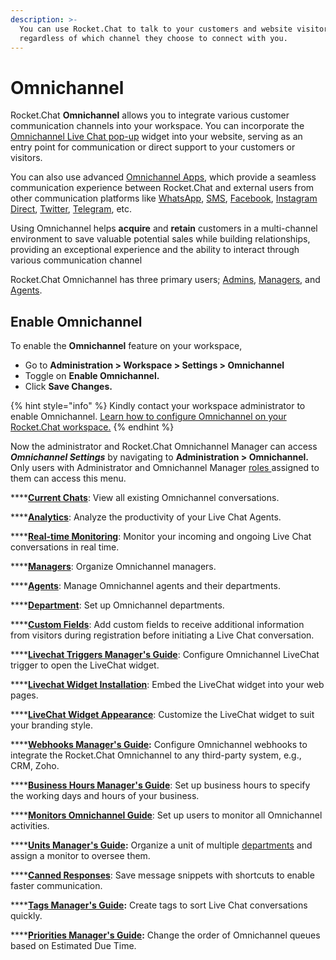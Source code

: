 ```yaml
---
description: >-
  You can use Rocket.Chat to talk to your customers and website visitors,
  regardless of which channel they choose to connect with you.
---
```


# Omnichannel

Rocket.Chat **Omnichannel** allows you to integrate various customer communication channels into your workspace. You can incorporate the [Omnichannel Live Chat pop-up](livechat-widget-installation.md) widget into your website, serving as an entry point for communication or direct support to your customers or visitors.&#x20;

You can also use advanced [Omnichannel Apps](../../extend-rocket.chat-capabilities/rocket.chat-marketplace/rocket.chat-public-apps-guides/omnichannel-apps/), which provide a seamless communication experience between Rocket.Chat and external users from other communication platforms like [WhatsApp](../../extend-rocket.chat-capabilities/rocket.chat-marketplace/rocket.chat-public-apps-guides/omnichannel-apps/whatsapp/), [SMS](../../extend-rocket.chat-capabilities/rocket.chat-marketplace/rocket.chat-public-apps-guides/omnichannel-apps/sms.md), [Facebook](../../extend-rocket.chat-capabilities/rocket.chat-marketplace/rocket.chat-public-apps-guides/omnichannel-apps/facebook-app/), [Instagram Direct](../../extend-rocket.chat-capabilities/rocket.chat-marketplace/rocket.chat-public-apps-guides/omnichannel-apps/instagram-direct/), [Twitter](../../extend-rocket.chat-capabilities/rocket.chat-marketplace/rocket.chat-public-apps-guides/omnichannel-apps/twitter-app/twitter-app-installation.md), [Telegram](../../extend-rocket.chat-capabilities/rocket.chat-marketplace/rocket.chat-public-apps-guides/omnichannel-apps/telegram-app/), etc.&#x20;

Using Omnichannel helps **acquire** and **retain** customers in a multi-channel environment to save valuable potential sales while building relationships, providing an exceptional experience and the ability to interact through various communication channel

Rocket.Chat Omnichannel has three primary users; [Admins](https://docs.rocket.chat/guides/omnichannel-guides/omnichannel), [Managers](https://docs.rocket.chat/guides/omnichannel-guides/omnichannel-manger-guides), and [Agents](https://docs.rocket.chat/guides/omnichannel/agents).

## Enable Omnichannel&#x20;

To enable the **Omnichannel** feature on your workspace,

* Go to **Administration > Workspace > Settings > Omnichannel**
* Toggle on **Enable Omnichannel.**
* Click **Save Changes.**

{% hint style="info" %}
Kindly contact your workspace administrator to enable Omnichannel. [Learn how to configure Omnichannel on your Rocket.Chat workspace.](../workspace-administration/settings/omnichannel-admins-guide/)
{% endhint %}

Now the administrator and Rocket.Chat Omnichannel Manager can access _**Omnichannel Settings**_ by navigating to **Administration > Omnichannel.** Only users with Administrator and Omnichannel Manager [roles ](../../setup-and-configure/roles-in-rocket.chat/)assigned to them can access this menu.

****[**Current Chats**](current-chats.md): View all existing Omnichannel conversations.

****[**Analytics**](analytics.md): Analyze the productivity of your Live Chat Agents.

****[**Real-time Monitoring**](real-time-monitoring.md): Monitor your incoming and ongoing Live Chat conversations in real time.

****[**Managers**](managers.md): Organize Omnichannel managers.

****[**Agents**](agents.md): Manage Omnichannel agents and their departments.

****[**Department**](departments.md): Set up Omnichannel departments.

****[**Custom Fields**](../workspace-administration/settings/account-settings/custom-fields.md): Add custom fields to receive additional information from visitors during registration before initiating a Live Chat conversation.

****[**Livechat Triggers Manager's Guide**](livechat-triggers.md): Configure Omnichannel LiveChat trigger to open the LiveChat widget.

****[**Livechat Widget Installation**](livechat-widget-installation.md): Embed the LiveChat widget into your web pages.

****[**LiveChat Widget Appearance**](livechat-widget-appearance.md): Customize the LiveChat widget to suit your branding style.

****[**Webhooks Manager's Guide**](webhooks.md)**:** Configure Omnichannel webhooks to integrate the Rocket.Chat Omnichannel to any third-party system, e.g., CRM, Zoho.

****[**Business Hours Manager's Guide**](business-hours.md): Set up business hours to specify the working days and hours of your business.

****[**Monitors Omnichannel Guide**](monitors.md): Set up users to monitor all Omnichannel activities.

****[**Units Manager's Guide**](units.md)**:**  Organize a unit of multiple [departments](departments.md) and assign a monitor to oversee them.

****[**Canned Responses**](canned-responses/): Save message snippets with shortcuts to enable faster communication.

****[**Tags Manager's Guide**](tags.md)**:** Create tags to sort Live Chat conversations quickly.

****[**Priorities Manager's Guide**](priorities.md)**:** Change the order of Omnichannel queues based on Estimated Due Time.
